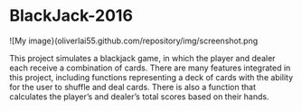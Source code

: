 # BlackJack-2016
![My image}(oliverlai55.github.com/repository/img/screenshot.png

This project simulates a blackjack game, in which the player and dealer each receive a combination of cards.  There are many features integrated in this project, including functions representing a deck of cards with the ability for the user to shuffle and deal cards.  There is also a function that calculates the player’s and dealer’s total scores based on their hands.
